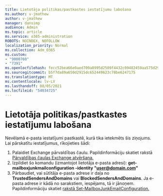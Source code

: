 ```yaml
---
title: Lietotāja politikas/pastkastes iestatījumu labošana
ms.author: v-jmathew
author: v-jmathew
manager: dansimp
audience: Admin
ms.topic: article
ms.service: o365-administration
ROBOTS: NOINDEX, NOFOLLOW
localization_priority: Normal
ms.collection: Adm_O365
ms.custom:
- "9000760"
- "7391"
ms.openlocfilehash: fecc52bea66e0aed709a8995d2509f4432c09482459aa575d29e4c7551375211
ms.sourcegitcommit: b5f7da89a650d2915dc652449623c78be6247175
ms.translationtype: MT
ms.contentlocale: lv-LV
ms.lasthandoff: 08/05/2021
ms.locfileid: "54034725"
---
```

# <a name="fix-user-policymailbox-settings"></a>Lietotāja politikas/pastkastes iestatījumu labošana

Nevēlamā e-pasta iestatījumi pastkastē, kurā tika ietekmēts šis ziņojums. Lai pārskatītu iestatījumus, rīkojieties šādi:

1. Palaidiet Exchange pārvaldības čaulu. Papildinformāciju skatiet rakstā [Pārvaldības čaulas Exchange atvēršana.](https://go.microsoft.com/fwlink/?linkid=2101432)
2. Izpildiet šo komandu (izmantojot lietotāja e-pasta adresi):  **get-mailboxjunkmailconfiguration -identity "user@domain.com"**
3. Pārbaudiet, vai sūtītāja e-pasta adrese ir daļa no **TrustedSendersAndDomains** vai **BlockedSendersAndDomains**. Ja e-pasta adrese ir kādā no sarakstiem, iespējams, tā ir jānoņem. Papildinformāciju skatiet [rakstā Set-MailboxJunkEmailConfiguration.](https://go.microsoft.com/fwlink/?linkid=2101047)
